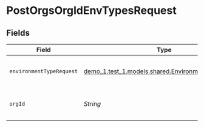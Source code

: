 # PostOrgsOrgIdEnvTypesRequest


## Fields

| Field                                                                                               | Type                                                                                                | Required                                                                                            | Description                                                                                         |
| --------------------------------------------------------------------------------------------------- | --------------------------------------------------------------------------------------------------- | --------------------------------------------------------------------------------------------------- | --------------------------------------------------------------------------------------------------- |
| `environmentTypeRequest`                                                                            | [demo_1.test_1.models.shared.EnvironmentTypeRequest](../../models/shared/EnvironmentTypeRequest.md) | :heavy_check_mark:                                                                                  | New Environment Type.<br/><br/>                                                                     |
| `orgId`                                                                                             | *String*                                                                                            | :heavy_check_mark:                                                                                  | The Organization ID.<br/><br/>                                                                      |